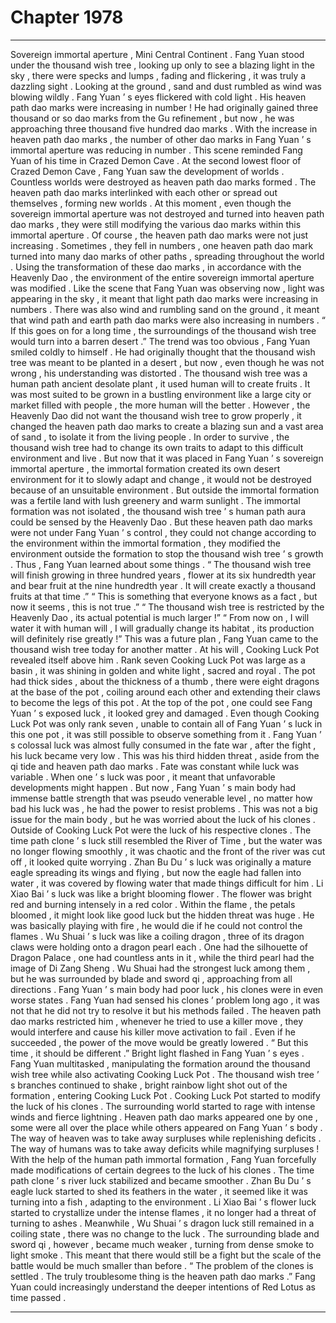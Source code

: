 
# Chapter 1978


---

Sovereign immortal aperture , Mini Central Continent .
Fang Yuan stood under the thousand wish tree , looking up only to see a blazing light in the sky , there were specks and lumps , fading and flickering , it was truly a dazzling sight .
Looking at the ground , sand and dust rumbled as wind was blowing wildly .
Fang Yuan ’ s eyes flickered with cold light .
His heaven path dao marks were increasing in number !
He had originally gained three thousand or so dao marks from the Gu refinement , but now , he was approaching three thousand five hundred dao marks .
With the increase in heaven path dao marks , the number of other dao marks in Fang Yuan ’ s immortal aperture was reducing in number .
This scene reminded Fang Yuan of his time in Crazed Demon Cave .
At the second lowest floor of Crazed Demon Cave , Fang Yuan saw the development of worlds . Countless worlds were destroyed as heaven path dao marks formed . The heaven path dao marks interlinked with each other or spread out themselves , forming new worlds .
At this moment , even though the sovereign immortal aperture was not destroyed and turned into heaven path dao marks , they were still modifying the various dao marks within this immortal aperture .
Of course , the heaven path dao marks were not just increasing . Sometimes , they fell in numbers , one heaven path dao mark turned into many dao marks of other paths , spreading throughout the world .
Using the transformation of these dao marks , in accordance with the Heavenly Dao , the environment of the entire sovereign immortal aperture was modified .
Like the scene that Fang Yuan was observing now , light was appearing in the sky , it meant that light path dao marks were increasing in numbers . There was also wind and rumbling sand on the ground , it meant that wind path and earth path dao marks were also increasing in numbers .
“ If this goes on for a long time , the surroundings of the thousand wish tree would turn into a barren desert .” The trend was too obvious , Fang Yuan smiled coldly to himself .
He had originally thought that the thousand wish tree was meant to be planted in a desert , but now , even though he was not wrong , his understanding was distorted .
The thousand wish tree was a human path ancient desolate plant , it used human will to create fruits . It was most suited to be grown in a bustling environment like a large city or market filled with people , the more human will the better .
However , the Heavenly Dao did not want the thousand wish tree to grow properly , it changed the heaven path dao marks to create a blazing sun and a vast area of sand , to isolate it from the living people .
In order to survive , the thousand wish tree had to change its own traits to adapt to this difficult environment and live .
But now that it was placed in Fang Yuan ’ s sovereign immortal aperture , the immortal formation created its own desert environment for it to slowly adapt and change , it would not be destroyed because of an unsuitable environment .
But outside the immortal formation was a fertile land with lush greenery and warm sunlight .
The immortal formation was not isolated , the thousand wish tree ’ s human path aura could be sensed by the Heavenly Dao . But these heaven path dao marks were not under Fang Yuan ’ s control , they could not change according to the environment within the immortal formation , they modified the environment outside the formation to stop the thousand wish tree ’ s growth .
Thus , Fang Yuan learned about some things .
“ The thousand wish tree will finish growing in three hundred years , flower at its six hundredth year and bear fruit at the nine hundredth year . It will create exactly a thousand fruits at that time .”
“ This is something that everyone knows as a fact , but now it seems , this is not true .”
“ The thousand wish tree is restricted by the Heavenly Dao , its actual potential is much larger !”
“ From now on , I will water it with human will , I will gradually change its habitat , its production will definitely rise greatly !”
This was a future plan , Fang Yuan came to the thousand wish tree today for another matter .
At his will , Cooking Luck Pot revealed itself above him .
Rank seven Cooking Luck Pot was large as a basin , it was shining in golden and white light , sacred and royal .
The pot had thick sides , about the thickness of a thumb , there were eight dragons at the base of the pot , coiling around each other and extending their claws to become the legs of this pot . At the top of the pot , one could see Fang Yuan ’ s exposed luck , it looked grey and damaged .
Even though Cooking Luck Pot was only rank seven , unable to contain all of Fang Yuan ’ s luck in this one pot , it was still possible to observe something from it .
Fang Yuan ’ s colossal luck was almost fully consumed in the fate war , after the fight , his luck became very low . This was his third hidden threat , aside from the qi tide and heaven path dao marks .
Fate was constant while luck was variable .
When one ’ s luck was poor , it meant that unfavorable developments might happen .
But now , Fang Yuan ’ s main body had immense battle strength that was pseudo venerable level , no matter how bad his luck was , he had the power to resist problems .
This was not a big issue for the main body , but he was worried about the luck of his clones .
Outside of Cooking Luck Pot were the luck of his respective clones .
The time path clone ’ s luck still resembled the River of Time , but the water was no longer flowing smoothly , it was chaotic and the front of the river was cut off , it looked quite worrying .
Zhan Bu Du ’ s luck was originally a mature eagle spreading its wings and flying , but now the eagle had fallen into water , it was covered by flowing water that made things difficult for him .
Li Xiao Bai ’ s luck was like a bright blooming flower . The flower was bright red and burning intensely in a red color . Within the flame , the petals bloomed , it might look like good luck but the hidden threat was huge . He was basically playing with fire , he would die if he could not control the flames .
Wu Shuai ’ s luck was like a coiling dragon , three of its dragon claws were holding onto a dragon pearl each . One had the silhouette of Dragon Palace , one had countless ants in it , while the third pearl had the image of Di Zang Sheng . Wu Shuai had the strongest luck among them , but he was surrounded by blade and sword qi , approaching from all directions .
Fang Yuan ’ s main body had poor luck , his clones were in even worse states .
Fang Yuan had sensed his clones ’ problem long ago , it was not that he did not try to resolve it but his methods failed .
The heaven path dao marks restricted him , whenever he tried to use a killer move , they would interfere and cause his killer move activation to fail . Even if he succeeded , the power of the move would be greatly lowered .
“ But this time , it should be different .” Bright light flashed in Fang Yuan ’ s eyes .
Fang Yuan multitasked , manipulating the formation around the thousand wish tree while also activating Cooking Luck Pot .
The thousand wish tree ’ s branches continued to shake , bright rainbow light shot out of the formation , entering Cooking Luck Pot .
Cooking Luck Pot started to modify the luck of his clones .
The surrounding world started to rage with intense winds and fierce lightning . Heaven path dao marks appeared one by one , some were all over the place while others appeared on Fang Yuan ’ s body .
The way of heaven was to take away surpluses while replenishing deficits .
The way of humans was to take away deficits while magnifying surpluses !
With the help of the human path immortal formation , Fang Yuan forcefully made modifications of certain degrees to the luck of his clones .
The time path clone ’ s river luck stabilized and became smoother .
Zhan Bu Du ’ s eagle luck started to shed its feathers in the water , it seemed like it was turning into a fish , adapting to the environment .
Li Xiao Bai ’ s flower luck started to crystallize under the intense flames , it no longer had a threat of turning to ashes .
Meanwhile , Wu Shuai ’ s dragon luck still remained in a coiling state , there was no change to the luck . The surrounding blade and sword qi , however , became much weaker , turning from dense smoke to light smoke . This meant that there would still be a fight but the scale of the battle would be much smaller than before .
“ The problem of the clones is settled . The truly troublesome thing is the heaven path dao marks .” Fang Yuan could increasingly understand the deeper intentions of Red Lotus as time passed .

---

